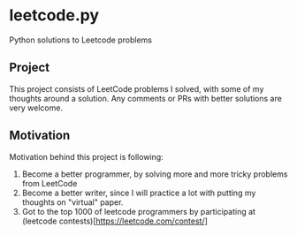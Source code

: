 # leetcode.py
Python solutions to Leetcode problems

## Project
This project consists of LeetCode problems I solved, with some of my thoughts around a solution.
Any comments or PRs with better solutions are very welcome.


## Motivation
Motivation behind this project is following:
1. Become a better programmer, by solving more and more tricky problems from LeetCode
2. Become a better writer, since I will practice a lot with putting my thoughts on "virtual" paper.
3. Got to the top 1000 of leetcode programmers by participating at (leetcode contests)[https://leetcode.com/contest/]
